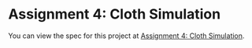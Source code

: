 # Assignment 4: Cloth Simulation
You can view the spec for this project at [Assignment 4: Cloth Simulation](https://cs184.eecs.berkeley.edu/sp23/docs/proj4).
